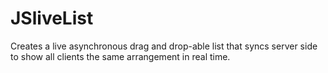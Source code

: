 # JSliveList
Creates a live asynchronous drag and drop-able list that syncs server side to show all clients the same arrangement in real time. 
